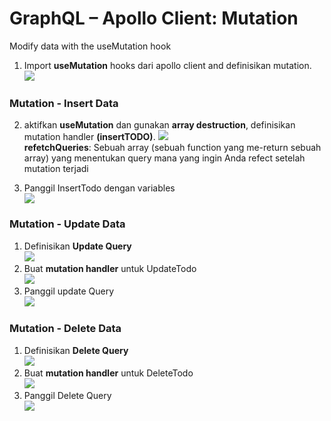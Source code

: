 # GraphQL – Apollo Client: Mutation

Modify data with the useMutation hook

1. Import **useMutation** hooks dari apollo client and definisikan mutation.  
   <a href="https://imgbb.com/"><img src="https://i.ibb.co/nLXxFs9/1.png"></a>

### Mutation - Insert Data

2. aktifkan **useMutation** dan gunakan **array destruction**, definisikan mutation handler **(insertTODO)**.
   <a href="https://imgbb.com/"><img src="https://i.ibb.co/BsPK4RX/1.png"></a>  
    **refetchQueries**: Sebuah array (sebuah function yang me-return sebuah array) yang menentukan query mana yang ingin Anda refect setelah mutation terjadi

3. Panggil InsertTodo dengan variables  
   <a href="https://imgbb.com/"><img src="https://i.ibb.co/1rkNvJd/1.png"></a>

### Mutation - Update Data

1. Definisikan **Update Query**  
   <a href="https://imgbb.com/"><img src="https://i.ibb.co/PWN2NLQ/1.png"></a>
2. Buat **mutation handler** untuk UpdateTodo  
   <a href="https://imgbb.com/"><img src="https://i.ibb.co/mvfFdkv/1.png"></a>
3. Panggil update Query  
   <a href="https://imgbb.com/"><img src="https://i.ibb.co/6n8LNtJ/1.png"></a>

### Mutation - Delete Data

1. Definisikan **Delete Query**  
   <a href="https://imgbb.com/"><img src="https://i.ibb.co/DzyvxVk/1.png"></a>
2. Buat **mutation handler** untuk DeleteTodo  
   <a href="https://imgbb.com/"><img src="https://i.ibb.co/Yd974wY/1.png"></a>
3. Panggil Delete Query  
   <a href="https://imgbb.com/"><img src="https://i.ibb.co/JCL2st5/1.png"></a>
